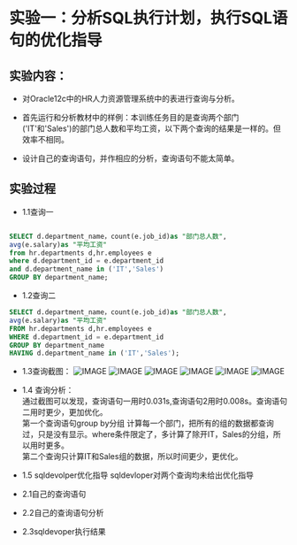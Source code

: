 # 实验一：分析SQL执行计划，执行SQL语句的优化指导



## 实验内容：

- 对Oracle12c中的HR人力资源管理系统中的表进行查询与分析。

- 首先运行和分析教材中的样例：本训练任务目的是查询两个部门('IT'和'Sales')的部门总人数和平均工资，以下两个查询的结果是一样的。但效率不相同。

- 设计自己的查询语句，并作相应的分析，查询语句不能太简单。



## 实验过程



- 1.1查询一

```SQL

SELECT d.department_name，count(e.job_id)as "部门总人数",
avg(e.salary)as "平均工资"
from hr.departments d,hr.employees e
where d.department_id = e.department_id
and d.department_name in ('IT','Sales')
GROUP BY department_name;
```
- 1.2查询二
```SQL
SELECT d.department_name，count(e.job_id)as "部门总人数",
avg(e.salary)as "平均工资"
FROM hr.departments d,hr.employees e
WHERE d.department_id = e.department_id
GROUP BY department_name
HAVING d.department_name in ('IT','Sales');
```
- 1.3查询截图：
![IMAGE](https://raw.githubusercontent.com/tsxbox/Oracle/master/a.png)
![IMAGE](https://raw.githubusercontent.com/tsxbox/Oracle/master/b.png)
![IMAGE](https://raw.githubusercontent.com/tsxbox/Oracle/master/c.png)
![IMAGE](https://raw.githubusercontent.com/tsxbox/Oracle/master/g.png)
![IMAGE](https://raw.githubusercontent.com/tsxbox/Oracle/master/e.png)
![IMAGE](https://raw.githubusercontent.com/tsxbox/Oracle/master/f.png)


- 1.4 查询分析：<br>
通过截图可以发现，查询语句一用时0.031s,查询语句2用时0.008s。查询语句二用时更少，更加优化。</br>
第一个查询语句group by分组  计算每一个部门，把所有的组的数据都查询过，只是没有显示。where条件限定了，多计算了除开IT，Sales的分组，所以用时更多。</br>
第二个查询只计算IT和Sales组的数据，所以时间更少，更优化。</br>
- 1.5 sqldevolper优化指导
sqldevloper对两个查询均未给出优化指导

- 2.1自己的查询语句

- 2.2自己的查询语句分析
- 2.3sqldevoper执行结果



